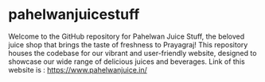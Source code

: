 # pahelwanjuicestuff
Welcome to the GitHub repository for Pahelwan Juice Stuff, the beloved juice shop that brings the taste of freshness to Prayagraj! This repository houses the codebase for our vibrant and user-friendly website, designed to showcase our wide range of delicious juices and beverages. Link of this website is : https://www.pahelwanjuice.in/
